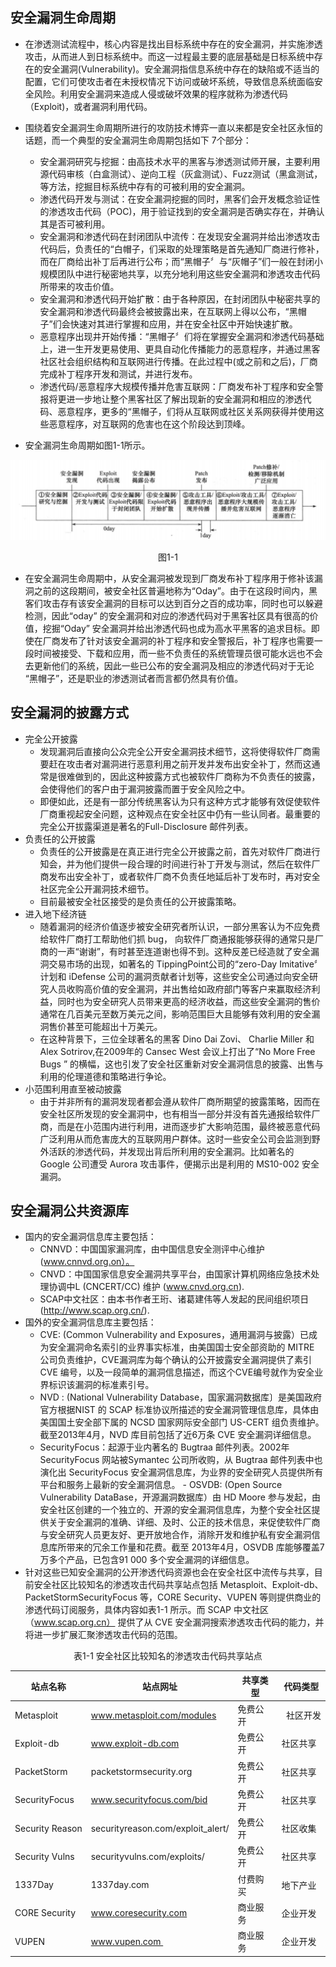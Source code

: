 ## 安全漏洞生命周期
- 在渗透测试流程中，核心内容是找出目标系统中存在的安全漏洞，并实施渗透攻击，从而进人到日标系统中。而这一过程最主要的底层基础是日标系统中存在的安全漏洞(Vulnerability)。安全漏洞指信息系统中存在的缺陷或不适当的配置，它们可使攻击者在未授权情况下访问或破坏系统，导致信息系统面临安全风险。利用安全漏洞来造成人侵或破坏效果的程序就称为渗透代码（Exploit)，或者漏洞利用代码。
- 围绕着安全漏洞生命周期所进行的攻防技术博弈一直以来都是安全社区永恒的话题，而一个典型的安全漏洞生命周期包括如下 7个部分：
  - 安全漏洞研究与挖掘：由高技术水平的黑客与渗透测试师开展，主要利用源代码审核（白盒测试）、逆向工程（灰盒测试）、Fuzz测试（黑盒测试，等方法，挖掘目标系统中存有的可被利用的安全漏洞。
  - 渗透代码开发与测试：在安全漏洞挖掘的同时，黑客们会开发概念验证性的渗透攻击代码（POC)，用于验证找到的安全漏洞是否确实存在，并确认其是否可被利用。
  - 安全漏洞和渗透代码在封闭团队中流传：在发现安全漏洞并给出渗透攻击代码后，负责任的“白帽子，们采取的处理策略是首先通知厂商进行修补，而在厂商给出补丁后再进行公布；而“黑帽子〞与“灰帽子”们一般在封闭小规模团队中进行秘密地共享，以充分地利用这些安全漏洞和渗透攻击代码所带来的攻击价值。
  - 安全漏洞和渗透代码开始扩散：由于各种原因，在封闭团队中秘密共享的安全漏洞和渗透代码最终会被披露出来，在互联网上得以公布，“黑帽子”们会快速对其进行掌握和应用，并在安全社区中开始快速扩散。
  - 恶意程序出现井开始传播：“黑帽子〞们将在掌握安全漏洞和渗透代码基础上，进一生开发更易使用、更具自动化传播能力的恶意程序，并通过黑客社区社会组织结构和互联网进行传播。在此过程中(或之前和之后)，厂商完成补丁程序开发和测试，并进行发布。
  - 渗透代码/恶意程序大规模传播并危害互联网：厂商发布补丁程序和安全警报将更进一步地让整个黑客社区了解出现新的安全漏洞和相应的渗透代码、恶意程序，更多的“黑帽子，们将从互联网或社区关系网获得并使用这些恶意程序，对互联网的危害也在这个阶段达到顶峰。

-  安全漏洞生命周期如图1-1所示。

<center>

![1-1](./pics/1-1.png)

图1-1

</center>

- 在安全漏洞生命周期中，从安全漏洞被发现到厂商发布补丁程序用于修补该漏洞之前的这段期间，被安全社区普遍地称为“Oday”。由于在这段时间内，黑客们攻击存有该安全漏洞的目标可以达到百分之百的成功率，同时也可以躲避检测，因此“oday” 的安全漏洞和对应的渗透代码对于黑客社区具有很高的价值，挖掘“Oday” 安全漏洞并给出渗透代码也成为高水平黑客的追求目标。即使在厂商发布了针对该安全漏洞的补丁程序和安全警报后，补丁程序也需要一段时间被接受、下载和应用，而一些不负责任的系统管理员很可能水远也不会去更新他们的系统，因此一些已公布的安全漏洞及相应的渗透代码对于无论
“黑帽子”，还是职业的渗透测试者而言都仍然具有价值。

## 安全漏洞的披露方式
- 完全公开披露
  - 发现漏洞后直接向公众完全公开安全漏洞技术细节，这将使得软件厂商需要赶在攻击者对漏洞进行恶意利用之前开发并发布出安全补丁，然而这通常是很难做到的，因此这种披露方式也被软件厂商称为不负责任的披露，会使得他们的客户由于漏洞披露而置于安全风险之中。
  - 即便如此，还是有一部分传统黑客认为只有这种方式才能够有效促使软件厂商重视起安全问题，这种观点在安全社区中仍有一些认同者。最重要的完全公开拔露渠道是著名的Full-Disclosure 邮件列表。
- 负责任的公开披露
  - 负责任的公开披露是在真正进行完全公开披露之前，首先对软件厂商进行知会，并为他们提供一段合理的时间进行补丁开发与测试，然后在软件厂商发布出安全补丁，或者软件厂商不负责任地延后补丁发布时，再对安全社区完全公开漏洞技术细节。
  - 目前最被安全社区接受的是负责任的公开披露策略。
- 进入地下经济链
  - 随着漏洞的经济价值逐步被安全研究者所认识，一部分黑客认为不应免费给软件厂商打工帮助他们抓 bug， 向软件厂商通报能够获得的通常只是厂商的一声“谢谢”，有时甚至连道谢也得不到。这种反差已经造就了安全漏洞交易市场的出现，如著名的 TippingPoint公司的“zero-Day Imitative〞计划和 iDefense 公司的漏洞贡献者计划等，这些安全公司通过向安全研究人员收购高价值的安全漏洞，并出售给如政府部门等客户来赢取经济利益，同时也为安全研究人员带来更高的经济收益，而这些安全漏洞的售价通常在几百美元至数万美元之间，影响范围巨大且能够有效利用的安全漏洞售价甚至可能超出十万美元。
  - 在这种背景下，三位全球著名的黑客 Dino Dai Zovi、 Charlie Miller 和 Alex Sotrirov,在2009年的 Cansec West 会议上打出了“No More Free Bugs ” 的横幅，这也引发了安全社区重新对安全漏洞信息的披露、出售与利用的伦理道德和策略进行争论。
- 小范围利用直至被动披露
  - 由于并非所有的漏洞发现者都会遵从软件厂商所期望的披露策略，因而在安全社区所发现的安全漏洞中，也有相当一部分并没有首先通报给软件厂商，而是在小范围内进行利用，进而逐步扩大影响范围，最终被恶意代码广泛利用从而危害庞大的互联网用户群体。这时一些安全公司会监测到野外活跃的渗透代码，并发现出背后所利用的安全漏洞。比如著名的 Google 公司遭受 Aurora 攻击事件，便揭示出是利用的 MS10-002 安全漏洞。

## 安全漏洞公共资源库
- 国内的安全漏洞信息库主要包括：
  - CNNVD：中国国家漏洞库，由中国信息安全测评中心维护 (www.cnnvd.org.on）。
  - CNVD：中国国家信息安全漏洞共享平台，由国家计算机网络应急技术处理协调中L (CNCERT/CC) 维护 (www.cnvd.org.cn).
  - SCAP中文社区：由本书作者王珩、诸葛建伟等人发起的民间组织项日 (http://www.scap.org.cn/).
- 国外的安全漏洞信息库主要包括：
  - CVE: (Common Vulnerability and Exposures，通用漏洞与披露）已成为安全漏洞命名索引的业界事实标准，由美国国士安全部资助的 MITRE 公司负责维护，CVE漏洞库为每个确认的公开披露安全漏洞提供了素引 CVE 编号，以及一段简单的漏洞信息描述，而这个CVE编号就作为安全业界标识该漏洞的标准素引号。
  - NVD : (National Vulnerability Database，国家漏洞数据库〕是美国政府官方根据NIST 的 SCAP 标准协议所描述的安全漏洞管理信息库，具体由美国国土安全部下属的 NCSD 国家网际安全部门 US-CERT 组负责维护。截至2013年4月，NVD 库目前包括了近6万条 CVE 安全漏洞详细信息。
  - SecurityFocus：起源于业内著名的 Bugtraa 邮件列表。2002年 SecurityFocus 网站被Symantec 公司所收购，从 Bugtraa 邮件列表中也演化出 SecurityFocus 安全漏洞信息库，为业界的安全研究人员提供所有平台和服务上最新的安全漏洞信息。
  - OSVDB: (Open Source Vulnerability DataBase，开源漏洞数据库）由 HD Moore 参与发起，由安全社区创建的一个独立的、开源的安全漏洞信息库，为整个安全社区提供关于安全漏洞的准确、详细、及时、公正的技术信息，来促使软件厂商与安全研究人员更友好、更开放地合作，消除开发和维护私有安全漏洞信息库所带来的冗余工作量和花费。截至 2013年4月，OSVDB 库能够覆盖7万多个产品，已包含91 000 多个安全漏洞的详细信息。
- 针对这些已知安全漏洞的公开渗透代码资源也会在安全社区中流传与共享，目前安全社区比较知名的渗透攻击代码共享站点包括 Metasploit、Exploit-db、 PacketStormSecurityFocus 等，CORE Security、VUPEN 等则提供商业的渗透代码订阅服务，具体内容如表1-1 所示。而 SCAP 中文社区（www.scap.org.cn） 提供了从 CVE 安全漏洞搜索渗透攻击代码的能力，并将进一步扩展汇聚渗透攻击代码的范围。

<center>

表1-1 安全社区比较知名的渗透攻击代码共享站点

| 站点名称                      | 站点网址                              |     共享类型         |     代码类型       |  
| -----------------------------| ----------------------------------- | ------------------ | ------------------ |
| Metasploit                   | www.metasploit.com/modules          | 免费公开             |  社区开发           |
| Exploit-db                   | www.exploit-db.com                  |  免费公开            |  社区共享            |
| PacketStorm                  | packetstormsecurity.org             | 免费公开             |  社区共享            |
| SecurityFocus                | www.securityfocus.com/bid            | 免费公开            |   社区共享         |
| Security Reason              | securityreason.com/exploit_alert/   | 免费公开             |   社区收集          |
| Security Vulns               | securityvulns.com/exploits/         | 免费公开             | 社区共享            |
| 1337Day                      | 1337day.com                         |  付费购买            | 地下产业            |
| CORE Security                | www.coresecurity.com                | 商业服务             |  企业开发           |
| VUPEN                        | www.vupen.com                       | 商业服务             |  企业开发           |

</center>
